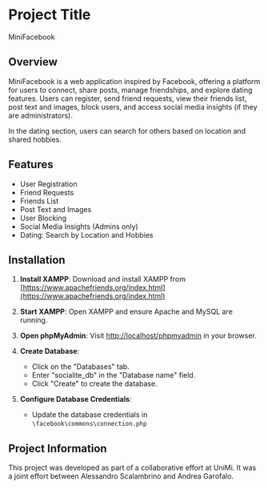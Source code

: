 # Project Title
MiniFacebook
## Overview
MiniFacebook is a web application inspired by Facebook, offering a platform for users to connect, share posts, manage friendships, and explore dating features. Users can register, send friend requests, view their friends list, post text and images, block users, and access social media insights (if they are administrators).

In the dating section, users can search for others based on location and shared hobbies.

## Features
- User Registration
- Friend Requests
- Friends List
- Post Text and Images
- User Blocking
- Social Media Insights (Admins only)
- Dating: Search by Location and Hobbies

## Installation
1. **Install XAMPP**: Download and install XAMPP from [https://www.apachefriends.org/index.html](https://www.apachefriends.org/index.html)
2. **Start XAMPP**: Open XAMPP and ensure Apache and MySQL are running.
3. **Open phpMyAdmin**: Visit [http://localhost/phpmyadmin](http://localhost/phpmyadmin) in your browser.
4. **Create Database**:
   - Click on the "Databases" tab.
   - Enter "socialite_db" in the "Database name" field.
   - Click "Create" to create the database.

5. **Configure Database Credentials**:
   
   - Update the database credentials in `\facebook\commons\connection.php`
## Project Information
This project was developed as part of a collaborative effort at UniMi. It was a joint effort between Alessandro Scalambrino and Andrea Garofalo.
